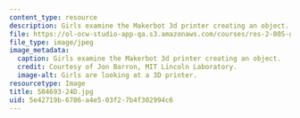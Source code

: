 ```yaml
---
content_type: resource
description: Girls examine the Makerbot 3d printer creating an object.
file: https://ol-ocw-studio-app-qa.s3.amazonaws.com/courses/res-2-005-girls-who-build-make-your-own-wearables-workshop-spring-2015/5e42719b6786a4e503f27b4f302994c6_504693-24D.jpg
file_type: image/jpeg
image_metadata:
  caption: Girls examine the Makerbot 3d printer creating an object.
  credit: Courtesy of Jon Barron, MIT Lincoln Laboratory.
  image-alt: Girls are looking at a 3D printer.
resourcetype: Image
title: 504693-24D.jpg
uid: 5e42719b-6786-a4e5-03f2-7b4f302994c6
---
```

